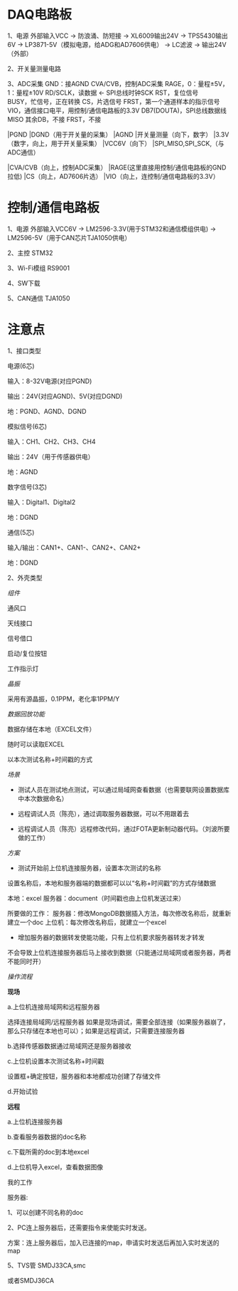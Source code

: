 # DAQ电路板
1、电源
外部输入VCC   ->  防浪涌、防短接  ->  XL6009输出24V  -> TPS5430输出6V  -> LP3871-5V（模拟电源，给ADG和AD7606供电）
                                                    -> LC滤波  ->  输出24V（外部）

2、开关量测量电路


3、ADC采集
GND：接AGND
CVA/CVB，控制ADC采集
RAGE，0：量程±5V，1：量程±10V
RD/SCLK，读数据  <-  SPI总线时钟SCK
RST，复位信号  
BUSY，忙信号，正在转换
CS，片选信号
FRST，第一个通道样本的指示信号
VIO，通信接口电平，用控制/通信电路板的3.3V
DB7(DOUTA)，SPI总线数据线MISO
其余DB，不接
FRST，不接


|PGND   |DGND（用于开关量的采集）  |AGND  |开关量测量（向下，数字）   |3.3V（数字，向上，用于开关量采集）  |VCC6V（向下）  |SPI_MISO,SPI_SCK,（与ADC通信）  

|CVA/CVB（向上，控制ADC采集）  |RAGE(这里直接用控制/通信电路板的GND拉低)   |CS（向上，AD7606片选） |VIO（向上，连控制/通信电路板的3.3V）


# 控制/通信电路板
1、电源
外部输入VCC6V  ->  LM2596-3.3V(用于STM32和通信模组供电)
               ->  LM2596-5V（用于CAN芯片TJA1050供电）

2、主控
STM32

3、Wi-Fi模组
RS9001

4、SW下载

5、CAN通信
TJA1050

# 注意点
1、接口类型

电源(6芯)

输入：8-32V电源(对应PGND)

输出：24V(对应AGND)、5V(对应DGND)

地：PGND、AGND、DGND

模拟信号(6芯)

输入：CH1、CH2、CH3、CH4

输出：24V（用于传感器供电）

地：AGND

数字信号(3芯)

输入：Digital1、Digital2

地：DGND

通信(5芯)

输入/输出：CAN1+、CAN1-、CAN2+、CAN2+

地：DGND

2、外壳类型

*组件*

通风口

天线接口

信号借口

启动/复位按钮

工作指示灯


*晶振*

采用有源晶振，0.1PPM，老化率1PPM/Y

*数据回放功能*

数据存储在本地（EXCEL文件）

随时可以读取EXCEL

以本次测试名称+时间戳的方式

*场景*

* 测试人员在测试地点测试，可以通过局域网查看数据（也需要联网设置数据库中本次数据命名）

* 远程调试人员（陈亮），通过调取服务器数据，可以不用跟着去

* 远程调试人员（陈亮）远程修改代码，通过FOTA更新制动器代码。（刘波所要做的工作）

*方案*

* 测试开始前上位机连接服务器，设置本次测试的名称

设置名称后，本地和服务器端的数据都可以以“名称+时间戳”的方式存储数据

本地：excel
服务器：document（时间戳也由上位机发送过来）

所要做的工作：
服务器：修改MongoDB数据插入方法，每次修改名称后，就重新建立一个doc
上位机：每次修改名称后，就建立一个excel

* 增加服务器的数据转发使能功能，只有上位机要求服务器转发才转发

不会导致上位机连接服务器后马上接收到数据（只能通过局域网或者服务器，两者不能同时开）

*操作流程*

**现场**

a.上位机连接局域网和远程服务器

选择连接局域网/远程服务器
如果是现场调试，需要全部连接（如果服务器崩了，那么只存储在本地也可以）；如果是远程调试，只需要连接服务器

b.选择传感器数据通过局域网还是服务器接收

c.上位机设置本次测试名称+时间戳

设置框+确定按钮，服务器和本地都成功创建了存储文件

d.开始试验

**远程**

a.上位机连接服务器

b.查看服务器数据的doc名称

c.下载所需的doc到本地excel

d.上位机导入excel，查看数据图像

我的工作

服务器:

1、可以创建不同名称的doc

2、PC连上服务器后，还需要指令来使能实时发送。

方案：连上服务器后，加入已连接的map，申请实时发送后再加入实时发送的map

5、TVS管
SMDJ33CA,smc  

或者SMDJ36CA




